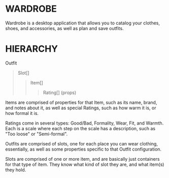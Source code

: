 ﻿# WARDROBE

Wardrobe is a desktop application that allows you to catalog your clothes, shoes, and accessories, as well as plan and save outfits.

# HIERARCHY

Outfit
> Slot[]
>> Item[]
>>> Rating[]
>>> (props)

Items are comprised of properties for that Item, such as its name, brand, and notes about it, as well as special Ratings, such as how warm it is, or how formal it is. 

Ratings come in several types: Good/Bad, Formality, Wear, Fit, and Warmth. Each is a scale where each step on the scale has a description, such as "Too loose" or "Semi-formal".

Outfits are comprised of slots, one for each place you can wear clothing, essentially, as well as some properties specific to that Outfit configuration. 

Slots are comprised of one or more item, and are basically just containers for that type of item. They know what kind of slot they are, and what item(s) they hold.




